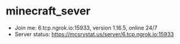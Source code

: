 # minecraft_sever
- Join me: 6.tcp.ngrok.io:15933, version 1.16.5, online 24/7
- Server status: https://mcsrvstat.us/server/6.tcp.ngrok.io:15933
